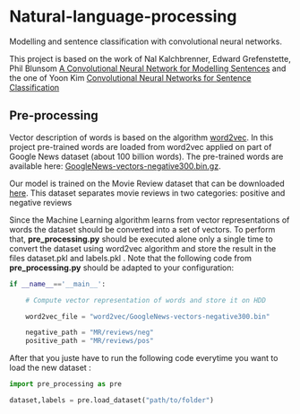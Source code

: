 # Natural-language-processing
Modelling and sentence classification with convolutional neural networks.

This project is based on the work of Nal Kalchbrenner, Edward Grefenstette, Phil Blunsom [A Convolutional Neural Network for Modelling Sentences](https://arxiv.org/abs/1404.2188) and the one of Yoon Kim [Convolutional Neural Networks for Sentence Classification](https://arxiv.org/abs/1408.5882v2)

## Pre-processing

Vector description of words is based on the algorithm [word2vec](https://code.google.com/archive/p/word2vec/). In this project pre-trained words are loaded from word2vec applied on part of Google News dataset (about 100 billion words). The pre-trained words are  available here: [GoogleNews-vectors-negative300.bin.gz](https://drive.google.com/file/d/0B7XkCwpI5KDYNlNUTTlSS21pQmM/edit?usp=sharing).

Our model is trained on the Movie Review dataset that can be downloaded [here](http://www.cs.cornell.edu/people/pabo/movie-review-data/review_polarity.tar.gz). This dataset separates movie reviews in two categories: positive and negative reviews 

Since the Machine Learning algorithm learns from vector representations of words the dataset should be converted into a set of vectors. To perform that, __pre_processing.py__ should be executed alone only a single time to convert the dataset using word2vec algorithm and store the result in the files dataset.pkl and labels.pkl . 
Note that the following code from __pre_processing.py__ should be adapted to your configuration:
```python
if __name__=='__main__':

    # Compute vector representation of words and store it on HDD

    word2vec_file = "word2vec/GoogleNews-vectors-negative300.bin"

    negative_path = "MR/reviews/neg"
    positive_path = "MR/reviews/pos"
```

After that you juste have to run the following code everytime you want to load the new dataset :

```python
import pre_processing as pre

dataset,labels = pre.load_dataset("path/to/folder")
```
